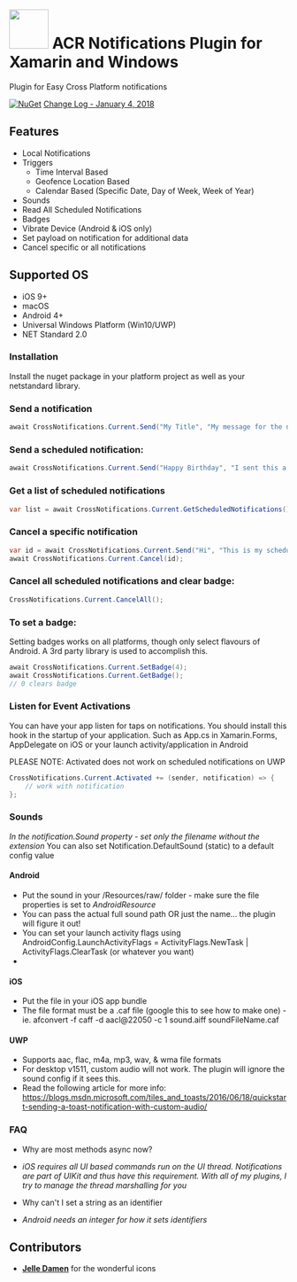 # <img src="icon.png" width="71" height="71"/> ACR Notifications Plugin for Xamarin and Windows

Plugin for Easy Cross Platform notifications

[![NuGet](https://img.shields.io/nuget/v/Acr.Notifications.svg?maxAge=2592000)](https://www.nuget.org/packages/Acr.Notifications/)
[Change Log - January 4, 2018](changelog.md)


## Features

* Local Notifications
* Triggers
    * Time Interval Based
    * Geofence Location Based
    * Calendar Based (Specific Date, Day of Week, Week of Year)
* Sounds
* Read All Scheduled Notifications
* Badges
* Vibrate Device (Android & iOS only)
* Set payload on notification for additional data
* Cancel specific or all notifications


## Supported OS
* iOS 9+
* macOS
* Android 4+
* Universal Windows Platform (Win10/UWP)
* NET Standard 2.0

### Installation

Install the nuget package in your platform project as well as your netstandard library.


### Send a notification

```csharp
await CrossNotifications.Current.Send("My Title", "My message for the notification");
```

### Send a scheduled notification:

```csharp
await CrossNotifications.Current.Send("Happy Birthday", "I sent this a long time ago", when = TimeSpan.FromDays(50));
```

### Get a list of scheduled notifications

```csharp
var list = await CrossNotifications.Current.GetScheduledNotifications();
```

### Cancel a specific notification
```csharp
var id = await CrossNotifications.Current.Send("Hi", "This is my scheduled notification", when = TimeSpan.FromDays(1));
await CrossNotifications.Current.Cancel(id);
```

### Cancel all scheduled notifications and clear badge:

```csharp
CrossNotifications.Current.CancelAll();
```

### To set a badge:

Setting badges works on all platforms, though only select flavours of Android.  A 3rd party library is used to accomplish this.

```csharp
await CrossNotifications.Current.SetBadge(4);
await CrossNotifications.Current.GetBadge();
// 0 clears badge
```

### Listen for Event Activations

You can have your app listen for taps on notifications.  You should install this hook in the startup of your application.
Such as App.cs in Xamarin.Forms, AppDelegate on iOS or your launch activity/application in Android

PLEASE NOTE: Activated does not work on scheduled notifications on UWP

```csharp
CrossNotifications.Current.Activated += (sender, notification) => {
    // work with notification
};
```


### Sounds

_In the notification.Sound property - set only the filename without the extension_
You can also set Notification.DefaultSound (static) to a default config value

#### Android
* Put the sound in your /Resources/raw/ folder - make sure the file properties is set to _AndroidResource_
* You can pass the actual full sound path OR just the name... the plugin will figure it out!
* You can set your launch activity flags using AndroidConfig.LaunchActivityFlags = ActivityFlags.NewTask | ActivityFlags.ClearTask (or whatever you want)
* 
#### iOS
* Put the file in your iOS app bundle
* The file format must be a .caf file (google this to see how to make one) - ie. afconvert -f caff -d aacl@22050 -c 1 sound.aiff soundFileName.caf 

#### UWP
* Supports aac, flac, m4a, mp3, wav, & wma file formats
* For desktop v1511, custom audio will not work.  The plugin will ignore the sound config if it sees this.
* Read the following article for more info: https://blogs.msdn.microsoft.com/tiles_and_toasts/2016/06/18/quickstart-sending-a-toast-notification-with-custom-audio/


### FAQ
* Why are most methods async now?
* _iOS requires all UI based commands run on the UI thread.  Notifications are part of UIKit and thus have this requirement.  With all of my plugins, I try to manage the thread marshalling for you_

* Why can't I set a string as an identifier
* _Android needs an integer for how it sets identifiers_

## Contributors

* **[Jelle Damen](https://twitter.com/JelleDamen)** for the wonderful icons